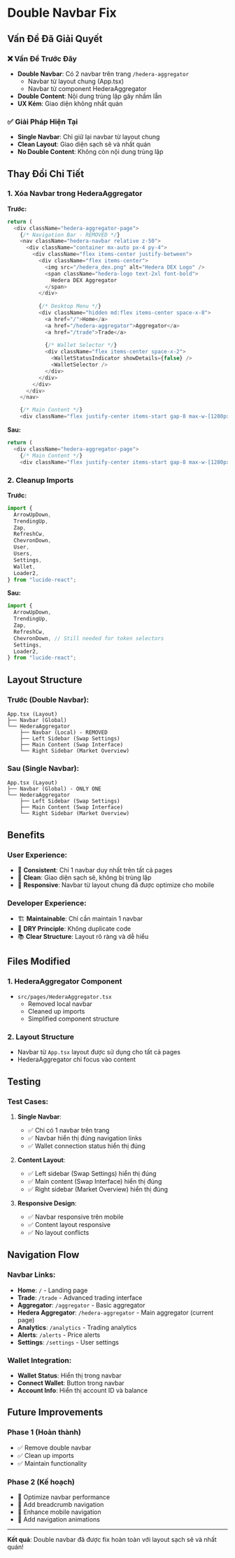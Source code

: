 # Double Navbar Fix

## Vấn Đề Đã Giải Quyết

### ❌ **Vấn Đề Trước Đây**
- **Double Navbar**: Có 2 navbar trên trang `/hedera-aggregator`
  - Navbar từ layout chung (App.tsx)
  - Navbar từ component HederaAggregator
- **Double Content**: Nội dung trùng lặp gây nhầm lẫn
- **UX Kém**: Giao diện không nhất quán

### ✅ **Giải Pháp Hiện Tại**
- **Single Navbar**: Chỉ giữ lại navbar từ layout chung
- **Clean Layout**: Giao diện sạch sẽ và nhất quán
- **No Double Content**: Không còn nội dung trùng lặp

## Thay Đổi Chi Tiết

### 1. **Xóa Navbar trong HederaAggregator**

**Trước:**
```typescript
return (
  <div className="hedera-aggregator-page">
    {/* Navigation Bar - REMOVED */}
    <nav className="hedera-navbar relative z-50">
      <div className="container mx-auto px-4 py-4">
        <div className="flex items-center justify-between">
          <div className="flex items-center">
            <img src="/hedera_dex.png" alt="Hedera DEX Logo" />
            <span className="hedera-logo text-2xl font-bold">
              Hedera DEX Aggregator
            </span>
          </div>
          
          {/* Desktop Menu */}
          <div className="hidden md:flex items-center space-x-8">
            <a href="/">Home</a>
            <a href="/hedera-aggregator">Aggregator</a>
            <a href="/trade">Trade</a>
            
            {/* Wallet Selector */}
            <div className="flex items-center space-x-2">
              <WalletStatusIndicator showDetails={false} />
              <WalletSelector />
            </div>
          </div>
        </div>
      </div>
    </nav>

    {/* Main Content */}
    <div className="flex justify-center items-start gap-8 max-w-[1280px] mx-auto px-4 py-8">
```

**Sau:**
```typescript
return (
  <div className="hedera-aggregator-page">
    {/* Main Content */}
    <div className="flex justify-center items-start gap-8 max-w-[1280px] mx-auto px-4 py-8">
```

### 2. **Cleanup Imports**

**Trước:**
```typescript
import {
  ArrowUpDown,
  TrendingUp,
  Zap,
  RefreshCw,
  ChevronDown,
  User,
  Users,
  Settings,
  Wallet,
  Loader2,
} from "lucide-react";
```

**Sau:**
```typescript
import {
  ArrowUpDown,
  TrendingUp,
  Zap,
  RefreshCw,
  ChevronDown, // Still needed for token selectors
  Settings,
  Loader2,
} from "lucide-react";
```

## Layout Structure

### **Trước (Double Navbar):**
```
App.tsx (Layout)
├── Navbar (Global)
└── HederaAggregator
    ├── Navbar (Local) - REMOVED
    ├── Left Sidebar (Swap Settings)
    ├── Main Content (Swap Interface)
    └── Right Sidebar (Market Overview)
```

### **Sau (Single Navbar):**
```
App.tsx (Layout)
├── Navbar (Global) - ONLY ONE
└── HederaAggregator
    ├── Left Sidebar (Swap Settings)
    ├── Main Content (Swap Interface)
    └── Right Sidebar (Market Overview)
```

## Benefits

### **User Experience:**
- 🎯 **Consistent**: Chỉ 1 navbar duy nhất trên tất cả pages
- 🧹 **Clean**: Giao diện sạch sẽ, không bị trùng lặp
- 📱 **Responsive**: Navbar từ layout chung đã được optimize cho mobile

### **Developer Experience:**
- 🏗️ **Maintainable**: Chỉ cần maintain 1 navbar
- 🔧 **DRY Principle**: Không duplicate code
- 📚 **Clear Structure**: Layout rõ ràng và dễ hiểu

## Files Modified

### **1. HederaAggregator Component**
- `src/pages/HederaAggregator.tsx`
  - Removed local navbar
  - Cleaned up imports
  - Simplified component structure

### **2. Layout Structure**
- Navbar từ `App.tsx` layout được sử dụng cho tất cả pages
- HederaAggregator chỉ focus vào content

## Testing

### **Test Cases:**

1. **Single Navbar**:
   - ✅ Chỉ có 1 navbar trên trang
   - ✅ Navbar hiển thị đúng navigation links
   - ✅ Wallet connection status hiển thị đúng

2. **Content Layout**:
   - ✅ Left sidebar (Swap Settings) hiển thị đúng
   - ✅ Main content (Swap Interface) hiển thị đúng
   - ✅ Right sidebar (Market Overview) hiển thị đúng

3. **Responsive Design**:
   - ✅ Navbar responsive trên mobile
   - ✅ Content layout responsive
   - ✅ No layout conflicts

## Navigation Flow

### **Navbar Links:**
- **Home**: `/` - Landing page
- **Trade**: `/trade` - Advanced trading interface
- **Aggregator**: `/aggregator` - Basic aggregator
- **Hedera Aggregator**: `/hedera-aggregator` - Main aggregator (current page)
- **Analytics**: `/analytics` - Trading analytics
- **Alerts**: `/alerts` - Price alerts
- **Settings**: `/settings` - User settings

### **Wallet Integration:**
- **Wallet Status**: Hiển thị trong navbar
- **Connect Wallet**: Button trong navbar
- **Account Info**: Hiển thị account ID và balance

## Future Improvements

### **Phase 1 (Hoàn thành)**
- ✅ Remove double navbar
- ✅ Clean up imports
- ✅ Maintain functionality

### **Phase 2 (Kế hoạch)**
- 🔄 Optimize navbar performance
- 🔄 Add breadcrumb navigation
- 🔄 Enhance mobile navigation
- 🔄 Add navigation animations

---

**Kết quả**: Double navbar đã được fix hoàn toàn với layout sạch sẽ và nhất quán! 